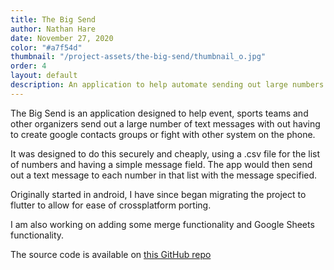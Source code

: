 ```yaml
---
title: The Big Send
author: Nathan Hare
date: November 27, 2020
color: "#a7f54d"
thumbnail: "/project-assets/the-big-send/thumbnail_o.jpg"
order: 4
layout: default
description: An application to help automate sending out large numbers of text messages
---
```


The Big Send is an application designed to help event, sports teams and other organizers send out a large number of text messages with out having to create google
contacts groups or fight with other system on the phone.

It was designed to do this securely and cheaply, using a .csv file for the list of numbers and having a simple message field. The app would then send out a text
message to each number in that list with the message specified.

Originally started in android, I have since began migrating the project to flutter to allow for ease of crossplatform porting.

I am also working on adding some merge functionality and Google Sheets functionality.

The source code is available on [this GitHub repo](https://github.com/laspruca/thebigsend)

